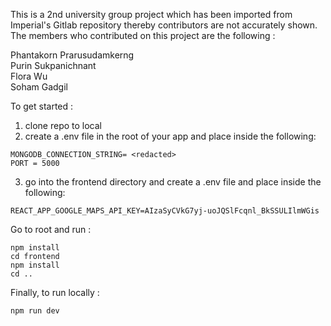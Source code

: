 This is a 2nd university group project which has been imported from Imperial's Gitlab repository thereby contributors are not accurately shown. The members who contributed on this project are the following :

Phantakorn Prarusudamkerng <br />
Purin Sukpanichnant <br />
Flora Wu <br />
Soham Gadgil <br />


To get started : 

1. clone repo to local
2. create a .env file in the root of your app and place inside the following:

```
MONGODB_CONNECTION_STRING= <redacted>
PORT = 5000
```

3. go into the frontend directory and create a .env file and place inside the following:

```
REACT_APP_GOOGLE_MAPS_API_KEY=AIzaSyCVkG7yj-uoJQSlFcqnl_BkSSULIlmWGis
```

Go to root and run :
```
npm install     
cd frontend
npm install
cd ..
```

Finally, to run locally :
```
npm run dev
```



